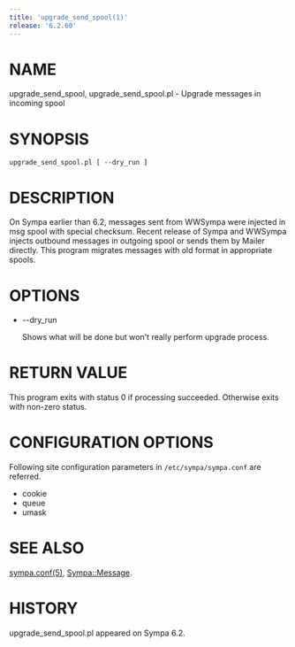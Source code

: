 ```yaml
---
title: 'upgrade_send_spool(1)'
release: '6.2.60'
---
```


# NAME

upgrade\_send\_spool, upgrade\_send\_spool.pl - Upgrade messages in incoming spool

# SYNOPSIS

    upgrade_send_spool.pl [ --dry_run ]

# DESCRIPTION

On Sympa earlier than 6.2, messages sent from WWSympa were injected in
msg spool with special checksum.
Recent release of Sympa and WWSympa injects outbound messages in outgoing
spool or sends them by Mailer directly.
This program migrates messages with old format in appropriate spools.

# OPTIONS

- --dry\_run

    Shows what will be done but won't really perform upgrade process.

# RETURN VALUE

This program exits with status 0 if processing succeeded.
Otherwise exits with non-zero status.

# CONFIGURATION OPTIONS

Following site configuration parameters in `/etc/sympa/sympa.conf` are referred.

- cookie
- queue
- umask

# SEE ALSO

[sympa.conf(5)](./sympa.conf.5.md), [Sympa::Message](./Sympa-Message.3.md).

# HISTORY

upgrade\_send\_spool.pl appeared on Sympa 6.2.

